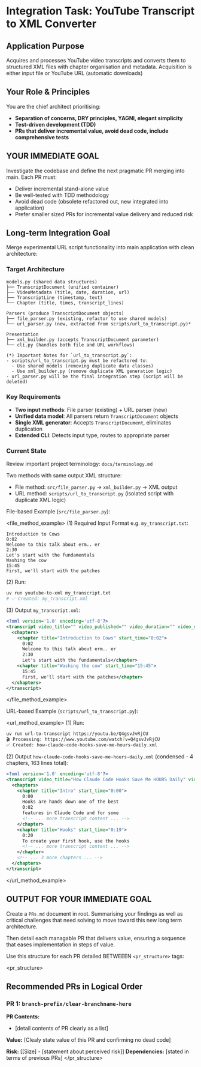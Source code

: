 # Integration Task: YouTube Transcript to XML Converter

## Application Purpose
Acquires and processes YouTube video transcripts and converts them to structured XML files with chapter organisation and metadata. Acquisition is either input file or YouTube URL (automatic downloads)

## Your Role & Principles
You are the chief architect prioritising:
- **Separation of concerns, DRY principles, YAGNI, elegant simplicity**
- **Test-driven development (TDD)**
- **PRs that deliver incremental value, avoid dead code, include comprehensive tests**

## YOUR IMMEDIATE GOAL
Investigate the codebase and define the next pragmatic PR merging into main. Each PR must:
- Deliver incremental stand-alone value
- Be well-tested with TDD methodology
- Avoid dead code (obsolete refactored out, new integrated into application)
- Prefer smaller sized PRs for incremental value delivery and reduced risk

## Long-term Integration Goal
Merge experimental URL script functionality into main application with clean architecture:

### Target Architecture

```text
models.py (shared data structures)
├── TranscriptDocument (unified container)
├── VideoMetadata (title, date, duration, url)
├── TranscriptLine (timestamp, text)
└── Chapter (title, times, transcript_lines)

Parsers (produce TranscriptDocument objects)
├── file_parser.py (existing, refactor to use shared models)
└── url_parser.py (new, extracted from scripts/url_to_transcript.py)*

Presentation
├── xml_builder.py (accepts TranscriptDocument parameter)
└── cli.py (handles both file and URL workflows)

(*) Important Notes for `url_to_transcript.py`:
- scripts/url_to_transcript.py must be refactored to:
  - Use shared models (removing duplicate data classes)
  - Use xml_builder.py (remove duplicate XML generation logic)
- url_parser.py will be the final integration step (script will be deleted)
```

### Key Requirements
- **Two input methods**: File parser (existing) + URL parser (new)
- **Unified data model**: All parsers return `TranscriptDocument` objects
- **Single XML generator**: Accepts `TranscriptDocument`, eliminates duplication
- **Extended CLI**: Detects input type, routes to appropriate parser

### Current State

Review important project terminology: `docs/terminology.md`

Two methods with same output XML structure:
- File method: `src/file_parser.py` → `xml_builder.py` → XML output
- URL method: `scripts/url_to_transcript.py` (isolated script with duplicate XML logic)

File-based Example (`src/file_parser.py`):

<file_method_example>
(1) Required Input Format e.g. `my_transcript.txt`:
```text
Introduction to Cows
0:02
Welcome to this talk about erm.. er
2:30
Let's start with the fundamentals
Washing the cow
15:45
First, we'll start with the patches
```

(2) Run:
```bash
uv run youtube-to-xml my_transcript.txt
# ✅ Created: my_transcript.xml
```

(3) Output `my_transcript.xml`:
```xml
<?xml version='1.0' encoding='utf-8'?>
<transcript video_title="" video_published="" video_duration="" video_url="">
  <chapters>
    <chapter title="Introduction to Cows" start_time="0:02">
      0:02
      Welcome to this talk about erm.. er
      2:30
      Let's start with the fundamentals</chapter>
    <chapter title="Washing the cow" start_time="15:45">
      15:45
      First, we'll start with the patches</chapter>
  </chapters>
</transcript>
```
</file_method_example>

URL-based Example (`scripts/url_to_transcript.py`):

<url_method_example>
(1) Run:
```bash
uv run url-to-transcript https://youtu.be/Q4gsvJvRjCU
🎬 Processing: https://www.youtube.com/watch?v=Q4gsvJvRjCU
✅ Created: how-claude-code-hooks-save-me-hours-daily.xml
```

(2) Output `how-claude-code-hooks-save-me-hours-daily.xml` (condensed - 4 chapters, 163 lines total):
```xml
<?xml version='1.0' encoding='utf-8'?>
<transcript video_title="How Claude Code Hooks Save Me HOURS Daily" video_published="2025-07-12" video_duration="2m 43s" video_url="https://www.youtube.com/watch?v=Q4gsvJvRjCU">
  <chapters>
    <chapter title="Intro" start_time="0:00">
      0:00
      Hooks are hands down one of the best
      0:02
      features in Claude Code and for some
      <!-- ... more transcript content ... -->
    </chapter>
    <chapter title="Hooks" start_time="0:19">
      0:20
      To create your first hook, use the hooks
      <!-- ... more transcript content ... -->
    </chapter>
    <!-- ... 3 more chapters ... -->
  </chapters>
</transcript>
```
</url_method_example>

## OUTPUT FOR YOUR IMMEDIATE GOAL

Create a `PRs.md` document in root. Summarising your findings as well as critical challenges that need solving to move toward this new long term architecture. 

Then detail each managable PR that delivers value, ensuring a sequence that eases implementation in steps of value.

Use this structure for  each PR detailed BETWEEEN `<pr_structure>` tags:

<pr_structure>
## Recommended PRs in Logical Order

### PR 1: `branch-prefix/clear-branchname-here`

**PR Contents:**
- [detail contents of PR clearly as a list]

**Value:** [Clealy state value of this PR and confirming no dead code]

**Risk:** [[Size] - [statement about perceived risk]]
**Dependencies:** [stated in terms of previous PRs]
</pr_structure>